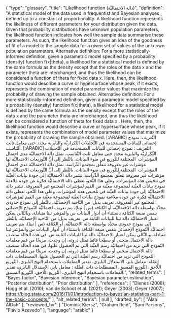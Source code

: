 {
    "type": "glossary",
    "title": "Likelihood function (دالة الاحتماليَّة)",
    "definition": "A statistical model of the data used in frequentist and Bayesian analyses , defined up to a constant of proportionality. A likelihood function represents the likeliness of different parameters for your distribution given the data. Given that probability distributions have unknown population parameters, the likelihood function indicates how well the sample data summarise these parameters. As such, the likelihood function gives an idea of the goodness of fit of a model to the sample data for a given set of values of the unknown population parameters. Alternative definition: For a more statistically-informed definition, given a parametric model specified by a probability (density) function f(x|theta), a likelihood for a statistical model is defined by the same formula as the density except that the roles of the data x and the parameter theta are interchanged, and thus the likelihood can be considered a function of theta for fixed data x. Here, then, the likelihood function would describe a curve or hypersurface whose peak, if it exists, represents the combination of model parameter values that maximize the probability of drawing the sample obtained. Alternative definition:  For a more statistically-informed definition, given a parametric model specified by a probability (density) function f(x|theta), a likelihood for a statistical model is defined by the same formula as the density except that the roles of the data x and the parameter theta are interchanged, and thus the likelihood can be considered a function of theta for fixed data x . Here, then, the likelihood function would describe a curve or hypersurface whose peak, if it exists, represents the combination of model parameter values that maximize the probability of drawing the sample obtained. [:ARABIC] التَّعريف: نموذج إحصائي للبيانات المستخدمة في التَّحليلات التِّكراريَّة والبايزية محدد حتى معامِل ثابت التَّناسب. [:ARABIC] التَّعريف : نموذج إحصائي للبيانات المستخدمة في التَّحليلات التِّكراريَّة والبايزية محدد حتى معامِل ثابت التَّناسب. تمثل دالة الاحتماليَّة مدى احتمال المؤشرات  المختلفة للتَّوزيع في ضوء البيانات. بالنَّظر إلى أنَّ التَّوزيعات الاحتماليَّة لها مؤشرات غير معروفة تتعلَّق بمجتمع الدِّراسة. تمثل دالة الاحتماليَّة مدى احتمال المؤشرات  المختلفة للتَّوزيع في ضوء البيانات. بالنَّظر إلى أنَّ التَّوزيعات الاحتماليَّة لها مؤشرات غير معروفة تتعلَّق بمجتمع الدِّراسة. تشير دالة الاحتماليَّة إلى جودة بيانات العيِّنة في تلخيص هذه المؤشرات. وعلى هذا النَّحو، تعطي دالة الاحتماليَّة فكرة عن جودة ملاءمة نموذج بيانات العيِّنة لمجموعة معيَّنة من القيم لمؤشرات المجتمع غير المعروفة. تشير دالة الاحتماليَّة إلى جودة بيانات العيِّنة في تلخيص هذه المؤشرات. وعلى هذا النَّحو، تعطي دالة الاحتماليَّة فكرة عن جودة ملاءمة نموذج بيانات العيِّنة لمجموعة معيَّنة من القيم لمؤشرات المجتمع غير المعروفة. تعريف بديل: من النَّاحية الإحصائيَّة، بالنَّظر إلى نموذج حدودي محدَّد بواسطة دالة الاحتماليَّة، أو الكثافة (س | ثيتا)، يتم تعريف احتماليَّة النّموذج الإحصائي بنفس صيغة الكثافة باستثناء أن أدوار البيانات س والمؤشر ثيتا متبادلة، وبالتَّالي يمكن اعتبار الاحتماليَّة دالة ثيتا للبيانات الثابتة س. تعريف بديل: من النَّاحية الإحصائيَّة، بالنَّظر إلى نموذج حدودي محدَّد بواسطة دالة الاحتماليَّة، أو الكثافة (س | ثيتا)، يتم تعريف احتماليَّة النّموذج الإحصائي بنفس صيغة الكثافة باستثناء أن أدوار البيانات س والمؤشر ثيتا متبادلة، وبالتَّالي يمكن اعتبار الاحتماليَّة دالة ثيتا للبيانات الثابتة س. في هذه الحالة ستصف دالة الاحتمال منحنى أو سطحا فائقا تمثل ذروته، إن وجدت، مزيجًا من قيم معلمات النّموذج التي تزيد من احتماليَّة رسم العيِّنة التي تم الحصول عليها. في هذه الحالة ستصف دالة الاحتمال منحنى أو سطحا فائقا تمثل ذروته، إن وجدت، مزيجًا من قيم معلمات النّموذج التي تزيد من احتماليَّة رسم العيِّنة التي تم الحصول عليها. المصطلحات ذات الصِّلة: معامل بايز، الاستدلال البايزي، تقدير المعاملات باستخدام النهج البايزي، التَّوزيع اللَّاحق، التَّوزيع المسبق. المصطلحات ذات الصِّلة : معامل بايز، الاستدلال البايزي، تقدير المعاملات باستخدام النهج البايزي، التَّوزيع اللَّاحق، التَّوزيع المسبق.",
    "related_terms": [
        "Bayes factor",
        "Bayesian inference",
        "Bayesian parameter estimation",
        "Posterior distribution",
        "Prior distribution"
    ],
    "references": [
        "Dienes (2008); Hogg et al. (2010); van de Schoot et al. (2021); Geyer (2003); Geyer (2007); https://blog.stata.com/2016/11/01/introduction-to-bayesian-statistics-part-1-the-basic-concepts/"
    ],
    "alt_related_terms": [
        null
    ],
    "drafted_by": [
        "Alaa AlDoh"
    ],
    "reviewed_by": [
        "Dominik Kiersz",
        "Graham Reid",
        "Sam Parsons",
        "Flávio Azevedo"
    ],
    "language": "arabic"
}